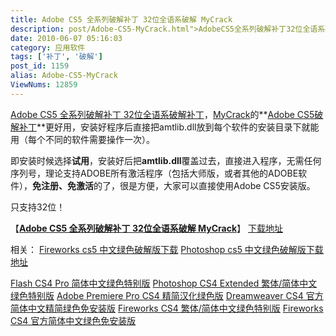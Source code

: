 ```yaml
---
title: Adobe CS5 全系列破解补丁 32位全语系破解 MyCrack
description: post/Adobe-CS5-MyCrack.html">AdobeCS5全系列破解补丁32位全语系破解补丁，post/Adobe-CS5-MyCrack.html">MyCrack的post/Adobe-CS5-MyCrack.html">AdobeCS5破解补丁更好用，安装好程序后直接把amtlib.dll放到每个软件的安装目录下就能用（每个不同的软件需要操作一次）。即安装时候选择试用，安装好后把amtlib.dll覆盖过去，直接进入程序，无需任何序列号，理论支持ADOBE所有激活程序（包括大师版，或者其他的ADOBE软件），免注册、免激活的了，很是方便，大家可以直接使用AdobeCS5安装版。只支持32位！……
date: 2010-06-07 05:16:03
category: 应用软件
tags: ['补丁', '破解']
post_id: 1159
alias: Adobe-CS5-MyCrack
ViewNums: 12859
---
```


[Adobe CS5 全系列破解补丁 32位全语系破解补丁](/blog/adobe-cs5-mycrack)，[MyCrack](/blog/adobe-cs5-mycrack)的**[Adobe CS5破解补丁](/blog/adobe-cs5-mycrack)**更好用，安装好程序后直接把amtlib.dll放到每个软件的安装目录下就能用（每个不同的软件需要操作一次）。

即安装时候选择**试用**，安装好后把**amtlib.dll**覆盖过去，直接进入程序，无需任何序列号，理论支持ADOBE所有激活程序（包括大师版，或者其他的ADOBE软件），**免注册、免激活**的了，很是方便，大家可以直接使用Adobe CS5安装版。

只支持32位！

【[**Adobe CS5 全系列破解补丁 32位全语系破解 MyCrack**](/blog/adobe-cs5-mycrack)】
[下载地址](download.asp?id=442)

相关： [Fireworks cs5 中文绿色破解版下载](/blog/fireworks-cs5-lvse-pojie "fireworks cs5 中文绿色破解版下载")
[Photoshop cs5 中文绿色破解版下载地址](/blog/photoshop-cs5-zhongwen-lvse-pojie)

[Flash CS4 Pro 简体中文绿色特别版](/blog/flash-cs4-pro-chs-green)
[Photoshop CS4 Extended 繁体/简体中文绿色特别版](/blog/photoshop-cs4-extended-green)
[Adobe Premiere Pro CS4 精简汉化绿色版](/blog/adobe-premiere-pro-cs4)
[Dreamweaver CS4 官方简体中文精简绿色免安装版](/blog/dreamweaver-cs4)
[Fireworks CS4 繁体/简体中文绿色特别版](/blog/fireworks-cs4-green)
[Fireworks CS4 官方简体中文绿色免安装版](/blog/fireworks-cs4)

